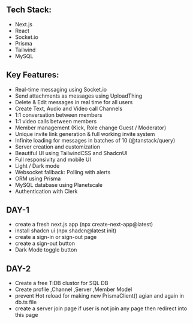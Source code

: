 ## Tech Stack:

- Next.js
- React
- Socket.io
- Prisma
- Tailwind
- MySQL


## Key Features:

- Real-time messaging using Socket.io
- Send attachments as messages using UploadThing
- Delete & Edit messages in real time for all users
- Create Text, Audio and Video call Channels
- 1:1 conversation between members
- 1:1 video calls between members
- Member management (Kick, Role change Guest / Moderator)
- Unique invite link generation & full working invite system
- Infinite loading for messages in batches of 10 (@tanstack/query)
- Server creation and customization
- Beautiful UI using TailwindCSS and ShadcnUI
- Full responsivity and mobile UI
- Light / Dark mode
- Websocket fallback: Polling with alerts 
- ORM using Prisma
- MySQL database using Planetscale
- Authentication with Clerk

## DAY-1

- create a fresh next.js app (npx create-next-app@latest)
- install shadcn ui (npx shadcn@latest init)
- create a sign-in or sign-out page
- create a sign-out button
- Dark Mode toggle button


## DAY-2

- Create a free TiDB clustor for SQL DB
- Create profile ,Channel ,Server ,Member Model 
- prevent Hot reload for making new PrismaClient() agian and again in db.ts file
- create a server join page if user is not join any page then redirect into this page
